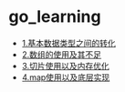 # go_learning

- [1.基本数据类型之间的转化](./doc/1.基本数据类型之间的转化.md)
- [2.数组的使用及其不足](./doc/2.数组的使用及其不足.md)
- [3.切片使用以及内存优化](./doc/3.切片使用以及内存优化.md)
- [4.map使用以及底层实现](./doc/4.map使用以及底层实现.md)
